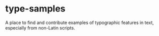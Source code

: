 # type-samples
A place to find and contribute examples of typographic features in text, especially from non-Latin scripts.
